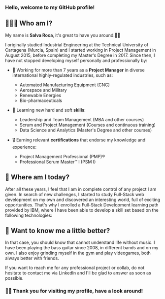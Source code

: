 ### Hello, welcome to my GitHub profile!

## 👨🏻‍💻 Who am I?

My name is **Salva Roca**, it's great to have you around.👋🏼

I originally studied Industrial Engineering at the Technical University of Cartagena (Murcia, Spain) and I started working in Project Management in August 2015, before completing my Master's Degree in 2017. Since then, I have not stopped developing myself personally and professionally by:

* 💼 Working for more than 7 years as a **Project Manager** in diverse international highly-regulated industries, such as:
  - Automated Manufacturing Equipment (CNC)
  - Aerospace and Military
  - Renewable Energies
  - Bio-pharmaceuticals

* 📖 Learning new hard and soft **skills**:
  - Leadership and Team Management (MBA and other courses)
  - Scrum and Project Management (Courses and continuous training)
  - Data Science and Analytics (Master's Degree and other courses)
 
* 🎖️ Earning relevant **certifications** that endorse my knowledge and experience:
  - Project Management Professional (PMP)®
  - Professional Scrum Master™ I (PSM I)
  

## 🔭 Where am I today?

After all these years, I feel that I am in complete control of any project I am given. In search of new challenges, I started to study Full-Stack web development on my own and discovered an interesting world, full of exciting opportunities. That's why I enrolled a Full-Stack Development learning path provided by IBM, where I have been able to develop a skill set based on the following technologies:


## 💬 Want to know me a little better?

In that case, you should know that cannot understand life without music. I have been playing the bass guitar since 2008, in different bands and on my own. I also enjoy grinding myself in the gym and play videogames, both always better with friends.

If you want to reach me for any professional project or collab, do not hesitate to contact me via LinkedIn and I'll be glad to answer as soon as possible.

### 🙏🏼 Thank you for visiting my profile, have a look around!

<!--
**SalvaRoca/SalvaRoca** is a ✨ _special_ ✨ repository because its `README.md` (this file) appears on your GitHub profile.

Here are some ideas to get you started:

- 🔭 I’m currently working on ...
- 🌱 I’m currently learning ...
- 👯 I’m looking to collaborate on ...
- 🤔 I’m looking for help with ...
- 💬 Ask me about ...
- 📫 How to reach me: ...
- 😄 Pronouns: ...
- ⚡ Fun fact: ...
-->
